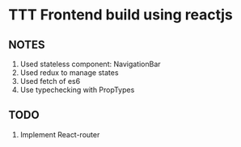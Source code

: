 # TTT Frontend build using reactjs

## NOTES
1. Used stateless component: NavigationBar 
2. Used redux to manage states
3. Used fetch of es6
4. Use typechecking with PropTypes

## TODO
1. Implement React-router
